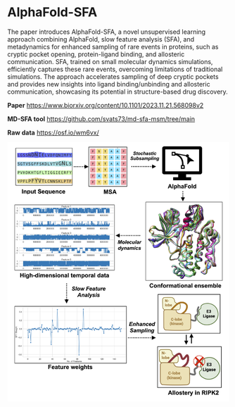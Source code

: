 # AlphaFold-SFA

The paper introduces AlphaFold-SFA, a novel unsupervised learning approach combining AlphaFold, slow feature analysis (SFA), and metadynamics for enhanced sampling of rare events in proteins, such as cryptic pocket opening, protein-ligand binding, and allosteric communication. SFA, trained on small molecular dynamics simulations, efficiently captures these rare events, overcoming limitations of traditional simulations. The approach accelerates sampling of deep cryptic pockets and provides new insights into ligand binding/unbinding and allosteric communication, showcasing its potential in structure-based drug discovery. 

**Paper** https://www.biorxiv.org/content/10.1101/2023.11.21.568098v2 

**MD-SFA tool** https://github.com/svats73/md-sfa-msm/tree/main

**Raw data** https://osf.io/wm6vx/

![ga](/Figures/graphical-abstract.png)
